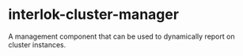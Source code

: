 # interlok-cluster-manager
A management component that can be used to dynamically report on cluster instances.
